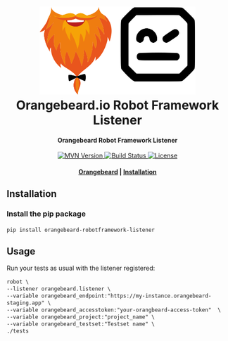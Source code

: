 <h1 align="center">
  <a href="https://github.com/orangebeard-io/robotframework-listener">
    <img src="https://raw.githubusercontent.com/orangebeard-io/robotframework-listener/master/.github/logo.svg" alt="Orangebeard.io Robot Framework Listener" height="200">
  </a>
  <br>Orangebeard.io Robot Framework Listener<br>
</h1>

<h4 align="center">Orangebeard Robot Framework Listener</h4>

<p align="center">
  <a href="https://repo.maven.apache.org/maven2/io/orangebeard/robotframework-listener/">
    <img src="https://img.shields.io/maven-central/v/io.orangebeard/robotframework-listener?style=flat-square"
      alt="MVN Version" />
  </a>
  <a href="https://github.com/orangebeard-io/robotframework-listener/actions">
    <img src="https://img.shields.io/github/workflow/status/orangebeard-io/robotframework-listener/release?style=flat-square"
      alt="Build Status" />
  </a>
  <a href="https://github.com/orangebeard-io/robotframework-listener/blob/master/LICENSE.txt">
    <img src="https://img.shields.io/github/license/orangebeard-io/robotframework-listener?style=flat-square"
      alt="License" />
  </a>
</p>

<div align="center">
  <h4>
    <a href="https://orangebeard.io">Orangebeard</a> |
    <a href="#installation">Installation</a>
  </h4>
</div>

## Installation

### Install the pip package

`pip install orangebeard-robotframework-listener`


## Usage

Run your tests as usual with the listener registered:
```
robot \
--listener orangebeard.listener \
--variable orangebeard_endpoint:"https://my-instance.orangebeard-staging.app" \
--variable orangebeard_accesstoken:"your-orangbeard-access-token"  \
--variable orangebeard_project:"project_name" \
--variable orangebeard_testset:"Testset name" \
./tests
```

